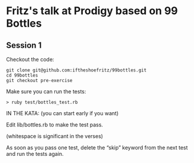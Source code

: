 # Fritz's talk at Prodigy based on 99 Bottles 

## Session 1

Checkout the code:

    git clone git@github.com:iftheshoefritz/99bottles.git
    cd 99bottles
    git checkout pre-exercise

Make sure you can run the tests:

    > ruby test/bottles_test.rb

IN THE KATA: (you can start early if you want)

Edit lib/bottles.rb to make the test pass.

(whitespace is significant in the verses)

As soon as you pass one test, delete the “skip” keyword from the next test and run the tests again.
